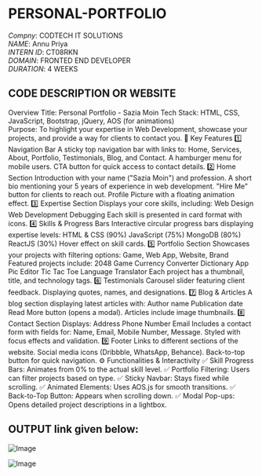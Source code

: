 # PERSONAL-PORTFOLIO
*Compny*: CODTECH IT SOLUTIONS    
*NAME*: Annu Priya      
*INTERN ID*: CT08RKN       
*DOMAIN*: FRONTED END DEVELOPER       
*DURATION*: 4 WEEKS      
## CODE DESCRIPTION OR WEBSITE 

Overview
Title: Personal Portfolio - Sazia Moin
Tech Stack: HTML, CSS, JavaScript, Bootstrap, jQuery, AOS (for animations)    
Purpose: To highlight your expertise in Web Development, showcase your projects, and provide a way for clients to contact you.
📌 Key Features
1️⃣ Navigation Bar
A sticky top navigation bar with links to:
Home, Services, About, Portfolio, Testimonials, Blog, and Contact.
A hamburger menu for mobile users.
CTA button for quick access to contact details.
2️⃣ Home Section
Introduction with your name ("Sazia Moin") and profession.
A short bio mentioning your 5 years of experience in web development.
"Hire Me" button for clients to reach out.
Profile Picture with a floating animation effect.
3️⃣ Expertise Section
Displays your core skills, including:
Web Design
Web Development
Debugging
Each skill is presented in card format with icons.
4️⃣ Skills & Progress Bars
Interactive circular progress bars displaying expertise levels:
HTML & CSS (90%)
JavaScript (75%)
MongoDB (80%)
ReactJS (30%)
Hover effect on skill cards.
5️⃣ Portfolio Section
Showcases your projects with filtering options:
Game, Web App, Website, Brand
Featured projects include:
2048 Game
Currency Converter
Dictionary App
Pic Editor
Tic Tac Toe
Language Translator
Each project has a thumbnail, title, and technology tags.
6️⃣ Testimonials
Carousel slider featuring client feedback.
Displaying quotes, names, and designations.
7️⃣ Blog & Articles
A blog section displaying latest articles with:
Author name
Publication date
Read More button (opens a modal).
Articles include image thumbnails.
8️⃣ Contact Section
Displays:
Address
Phone Number
Email
Includes a contact form with fields for:
Name, Email, Mobile Number, Message.
Styled with focus effects and validation.
9️⃣ Footer
Links to different sections of the website.
Social media icons (Dribbble, WhatsApp, Behance).
Back-to-top button for quick navigation.
⚙ Functionalities & Interactivity
✅ Skill Progress Bars: Animates from 0% to the actual skill level.
✅ Portfolio Filtering: Users can filter projects based on type.
✅ Sticky Navbar: Stays fixed while scrolling.
✅ Animated Elements: Uses AOS.js for smooth transitions.
✅ Back-to-Top Button: Appears when scrolling down.
✅ Modal Pop-ups: Opens detailed project descriptions in a lightbox.
## OUTPUT link given below:

![Image](https://github.com/user-attachments/assets/ff262613-a6da-4070-a163-6a980b4f5b6e)

![Image](https://github.com/user-attachments/assets/b38c64c3-6d4f-45c0-844a-2ba96ccb6cf5)
